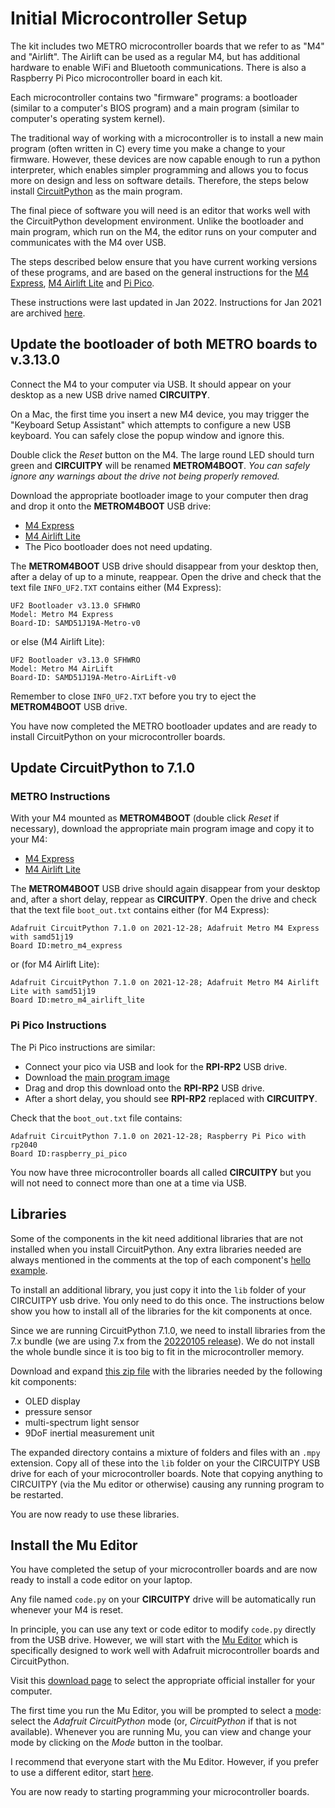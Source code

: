 # Initial Microcontroller Setup

The kit includes two METRO microcontroller boards that we refer to as "M4" and "Airlift".  The Airlift can be used as a regular M4, but has additional hardware to enable WiFi and Bluetooth communications.  There is also a Raspberry Pi Pico microcontroller board in each kit.

Each microcontroller contains two "firmware" programs: a bootloader (similar to a computer's BIOS program) and a main program (similar to computer's operating system kernel).

The traditional way of working with a microcontroller is to install a new main program (often written in C) every time you make a change to your firmware.  However, these devices are now capable enough to run a python interpreter, which enables simpler programming and allows you to focus more on design and less on software details. Therefore, the steps below install [CircuitPython](https://circuitpython.org/) as the main program.

The final piece of software you will need is an editor that works well with the CircuitPython development environment.  Unlike the bootloader and main program, which run on the M4, the editor runs on your computer and communicates with the M4 over USB.

The steps described below ensure that you have current working versions of these programs, and are based on the general instructions for the [M4 Express](https://circuitpython.org/board/metro_m4_express/), [M4 Airlift Lite](https://circuitpython.org/board/metro_m4_airlift_lite/) and [Pi Pico](https://circuitpython.org/board/raspberry_pi_pico/).

These instructions were last updated in Jan 2022. Instructions for Jan 2021 are archived [here](setup2021.md).

## Update the bootloader of both METRO boards to v.3.13.0

Connect the M4 to your computer via USB.  It should appear on your desktop as a new USB drive named **CIRCUITPY**.

On a Mac, the first time you insert a new M4 device, you may trigger the "Keyboard Setup Assistant" which attempts to configure a new USB keyboard. You can safely close the popup window and ignore this.

Double click the *Reset* button on the M4. The large round LED should turn green and **CIRCUITPY** will be renamed **METROM4BOOT**.  *You can safely ignore any warnings about the drive not being properly removed.*

Download the appropriate bootloader image to your computer then drag and drop it onto the **METROM4BOOT** USB drive:
 - [M4 Express](https://github.com/adafruit/uf2-samdx1/releases/download/v3.13.0/update-bootloader-metro_m4-v3.13.0.uf2)
 - [M4 Airlift Lite](https://github.com/adafruit/uf2-samdx1/releases/download/v3.13.0/update-bootloader-metro_m4_airlift-v3.13.0.uf2)
 - The Pico bootloader does not need updating.

The **METROM4BOOT** USB drive should disappear from your desktop then, after a delay of up to a minute, reappear.  Open the drive and check that the text file `INFO_UF2.TXT` contains either (M4 Express):
```
UF2 Bootloader v3.13.0 SFHWRO
Model: Metro M4 Express
Board-ID: SAMD51J19A-Metro-v0
```
or else (M4 Airlift Lite):
```
UF2 Bootloader v3.13.0 SFHWRO
Model: Metro M4 AirLift
Board-ID: SAMD51J19A-Metro-AirLift-v0
```
Remember to close `INFO_UF2.TXT` before you try to eject the **METROM4BOOT** USB drive.

You have now completed the METRO bootloader updates and are ready to install CircuitPython on your microcontroller boards.

## Update CircuitPython to 7.1.0

### METRO Instructions

With your M4 mounted as **METROM4BOOT** (double click *Reset* if necessary), download the appropriate main program image and copy it to your M4:
 - [M4 Express](https://downloads.circuitpython.org/bin/metro_m4_express/en_US/adafruit-circuitpython-metro_m4_express-en_US-7.1.0.uf2)
 - [M4 Airlift Lite](https://downloads.circuitpython.org/bin/metro_m4_airlift_lite/en_US/adafruit-circuitpython-metro_m4_airlift_lite-en_US-7.1.0.uf2)

The **METROM4BOOT** USB drive should again disappear from your desktop and, after a short delay, reppear as **CIRCUITPY**.  Open the drive and check that the text file `boot_out.txt` contains either (for M4 Express):
```
Adafruit CircuitPython 7.1.0 on 2021-12-28; Adafruit Metro M4 Express with samd51j19
Board ID:metro_m4_express
```
or (for M4 Airlift Lite):
```
Adafruit CircuitPython 7.1.0 on 2021-12-28; Adafruit Metro M4 Airlift Lite with samd51j19
Board ID:metro_m4_airlift_lite
```

### Pi Pico Instructions

The Pi Pico instructions are similar:
 - Connect your pico via USB and look for the **RPI-RP2** USB drive.
 - Download the [main program image](https://downloads.circuitpython.org/bin/raspberry_pi_pico/en_US/adafruit-circuitpython-raspberry_pi_pico-en_US-7.1.0.uf2)
 - Drag and drop this download onto the **RPI-RP2** USB drive.
 - After a short delay, you should see **RPI-RP2** replaced with **CIRCUITPY**.

Check that the `boot_out.txt` file contains:
 ```
Adafruit CircuitPython 7.1.0 on 2021-12-28; Raspberry Pi Pico with rp2040
Board ID:raspberry_pi_pico
```

You now have three microcontroller boards all called **CIRCUITPY** but you will not need to connect more than one at a time via USB.

## Libraries

Some of the components in the kit need additional libraries that are not installed when you install CircuitPython. Any extra libraries needed are always mentioned in the comments at the top of each component's [hello example](hello.md).

To install an additional library, you just copy it into the `lib` folder of your CIRCUITPY usb drive. You only need to do this once.  The instructions below show you how to install all of the libraries for the kit components at once.

Since we are running CircuitPython 7.1.0, we need to install libraries from the 7.x bundle (we are using 7.x from the [20220105 release](https://github.com/adafruit/Adafruit_CircuitPython_Bundle/releases/tag/20220105)). We do not install the whole bundle since it is too big to fit in the microcontroller memory.

Download and expand [this zip file](E4S-libaries-7.x.zip) with the libraries needed by the following kit components:
 - OLED display
 - pressure sensor
 - multi-spectrum light sensor
 - 9DoF inertial measurement unit

The expanded directory contains a mixture of folders and files with an `.mpy` extension.  Copy all of these into the `lib` folder on your the CIRCUITPY USB drive for each of your microcontroller boards.  Note that copying anything to CIRCUITPY (via the Mu editor or otherwise) causing any running program to be restarted.

You are now ready to use these libraries.

## Install the Mu Editor

You have completed the setup of your microcontroller boards and are now ready to install a code editor on your laptop.

Any file named `code.py` on your **CIRCUITPY** drive will be automatically run whenever your M4 is reset.

In principle, you can use any text or code editor to modify `code.py` directly from the USB drive.  However,
we will start with the [Mu Editor](https://codewith.mu/) which is specifically designed to work well with Adafruit microcontroller boards and CircuitPython.

Visit this [download page](https://codewith.mu/en/download) to select the appropriate official installer for your computer.

The first time you run the Mu Editor, you will be prompted to select a [mode](https://codewith.mu/en/tutorials/1.0/modes): select the *Adafruit CircuitPython* mode (or, *CircuitPython* if that is not available).  Whenever you
are running Mu, you can view and change your mode by clicking on the *Mode*  button in the toolbar.

I recommend that everyone start with the Mu Editor.  However, if you prefer to use a different editor, start [here](https://learn.adafruit.com/welcome-to-circuitpython/creating-and-editing-code#1-use-an-editor-that-writes-out-the-file-completely-when-you-save-it-2977444-22).

You are now ready to starting programming your microcontroller boards.
